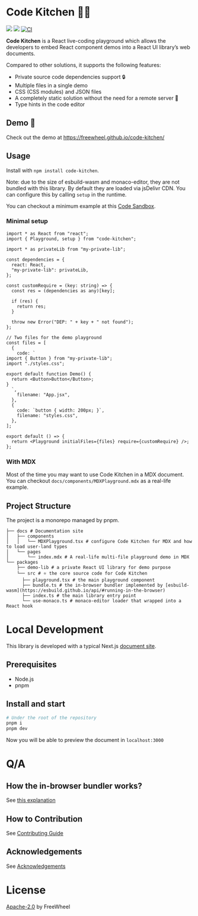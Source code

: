 # Code Kitchen 🧑‍🍳

<a href="http://npmjs.com/package/code-kitchen"><img src="https://img.shields.io/npm/v/code-kitchen"></img></a>
<a href="https://github.com/freewheel/code-kitchen/blob/main/LICENSE"><img src="https://img.shields.io/github/license/freewheel/code-kitchen"></img></a>
[![CI](https://github.com/freewheel/code-kitchen/actions/workflows/ci.yml/badge.svg)](https://github.com/freewheel/code-kitchen/actions/workflows/ci.yml)

**Code Kitchen** is a React live-coding playground which allows the developers to embed React component demos into a React UI library’s web documents.

Compared to other solutions, it supports the following features:

- Private source code dependencies support 🔒
- Multiple files in a single demo
- CSS (CSS modules) and JSON files
- A completely static solution without the need for a remote server 🔌
- Type hints in the code editor

## Demo 🎩

Check out the demo at https://freewheel.github.io/code-kitchen/

## Usage

Install with `npm install code-kitchen`.

Note: due to the size of esbuild-wasm and monaco-editor, they are not bundled with this library. By default they are loaded via jsDelivr CDN. You can configure this by calling `setup` in the runtime.

You can checkout a minimum example at this [Code Sandbox](https://codesandbox.io/s/code-kitchen-example-0p5p6v).

### Minimal setup

```tsx
import * as React from "react";
import { Playground, setup } from "code-kitchen";

import * as privateLib from "my-private-lib";

const dependencies = {
  react: React,
  "my-private-lib": privateLib,
};

const customRequire = (key: string) => {
  const res = (dependencies as any)[key];

  if (res) {
    return res;
  }

  throw new Error("DEP: " + key + " not found");
};

// Two files for the demo playground
const files = [
  {
    code: `
import { Button } from "my-private-lib";
import "./styles.css";

export default function Demo() {
  return <Button>Button</Button>;
}
  `,
    filename: "App.jsx",
  },
  {
    code: `button { width: 200px; }`,
    filename: "styles.css",
  },
];

export default () => {
  return <Playground initialFiles={files} require={customRequire} />;
};
```

### With MDX

Most of the time you may want to use Code Kitchen in a MDX document. You can checkout `docs/components/MDXPlayground.mdx` as a real-life example.

## Project Structure

The project is a monorepo managed by pnpm.

```
├── docs # Documentation site
│   ├── components
│   │   └── MDXPlayground.tsx # configure Code Kitchen for MDX and how to load user-land types
│   └── pages
│       └── index.mdx # A real-life multi-file playground demo in MDX
└── packages
    ├── demo-lib # a private React UI library for demo purpose
    └── src # ⭐ the core source code for Code Kitchen
      ├── playground.tsx # the main playground component
      ├── bundle.ts # the in-browser bundler implemented by [esbuild-wasm](https://esbuild.github.io/api/#running-in-the-browser)
      ├── index.ts # the main library entry point
      └── use-monaco.ts # monaco-editor loader that wrapped into a React hook
```

# Local Development

This library is developed with a typical Next.js [document site](https://freewheel.github.io/code-kitchen/).

## Prerequisites

- Node.js
- pnpm

## Install and start

```bash
# Under the root of the repository
pnpm i
pnpm dev
```

Now you will be able to preview the document in `localhost:3000`

# Q/A

## How the in-browser bundler works?

See [this explanation](./docs/pages/how-it-works.mdx)

## How to Contribution

See [Contributing Guide](./CONTRIBUTING.md)

## Acknowledgements

See [Acknowledgements](./acknowledgement.md)

# License

[Apache-2.0](./LICENSE) by FreeWheel
